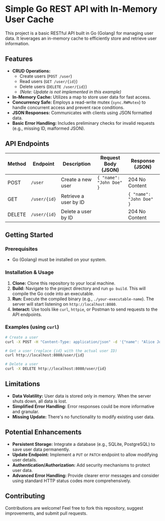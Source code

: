 # Simple Go REST API with In-Memory User Cache

This project is a basic RESTful API built in Go (Golang) for managing user data. It leverages an in-memory cache to efficiently store and retrieve user information.

## Features

- **CRUD Operations:**
    - Create users (`POST /user`)
    - Read users (`GET /user/{id}`)
    - Delete users (`DELETE /user/{id}`)
    - *(Note: Update is not implemented in this example)*
- **In-Memory Cache:** Utilizes a map to store user data for fast access.
- **Concurrency Safe:**  Employs a read-write mutex (`sync.RWMutex`) to handle concurrent access and prevent race conditions.
- **JSON Responses:**  Communicates with clients using JSON formatted data.
- **Basic Error Handling:** Includes preliminary checks for invalid requests (e.g., missing ID, malformed JSON).

## API Endpoints

| Method | Endpoint       | Description             | Request Body (JSON)         | Response (JSON)             |
| ------ | ------------- | ----------------------- | -------------------------- | -------------------------- |
| POST   | `/user`        | Create a new user       | `{ "name": "John Doe" }`   | 204 No Content              |
| GET    | `/user/{id}`   | Retrieve a user by ID   |                            | `{ "name": "John Doe" }`   |
| DELETE | `/user/{id}`   | Delete a user by ID   |                            | 204 No Content              |

## Getting Started

### Prerequisites

- Go (Golang) must be installed on your system.

### Installation & Usage

1. **Clone:** Clone this repository to your local machine.
2. **Build:**  Navigate to the project directory and run `go build`. This will compile the Go code into an executable.
3. **Run:** Execute the compiled binary (e.g., `./your-executable-name`). The server will start listening on `http://localhost:8080`.
4. **Interact:** Use tools like `curl`, `httpie`, or Postman to send requests to the API endpoints.

### Examples (using `curl`)

```bash
# Create a user
curl -X POST -H "Content-Type: application/json" -d '{"name": "Alice Johnson"}' http://localhost:8080/user

# Get a user (replace {id} with the actual user ID)
curl http://localhost:8080/user/{id} 

# Delete a user
curl -X DELETE http://localhost:8080/user/{id}
```

## Limitations

- **Data Volatility:** User data is stored only in memory. When the server shuts down, all data is lost.
- **Simplified Error Handling:** Error responses could be more informative and granular.
- **Missing Update:**  There's no functionality to modify existing user data.

## Potential Enhancements

- **Persistent Storage:** Integrate a database (e.g., SQLite, PostgreSQL) to save user data permanently.
- **Update Endpoint:** Implement a `PUT` or `PATCH` endpoint to allow modifying user details.
- **Authentication/Authorization:** Add security mechanisms to protect user data.
- **Advanced Error Handling:** Provide clearer error messages and consider using standard HTTP status codes more comprehensively.

## Contributing

Contributions are welcome! Feel free to fork this repository, suggest improvements, and submit pull requests.